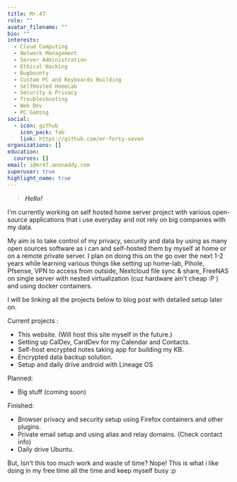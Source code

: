 ```yaml
---
title: Mr.47
role: ""
avatar_filename: ""
bio: ""
interests:
  - Cloud Computing
  - Network Management
  - Server Administration
  - Ethical Hacking
  - Bugbounty
  - Custom PC and Keyboards Building
  - SelfHosted HomeLab
  - Security & Privacy
  - Troubleshooting
  - Web Dev
  - PC Gaming
social:
  - icon: github
    icon_pack: fab
    link: https://github.com/mr-forty-seven
organizations: []
education:
  courses: []
email: i@mr47.anonaddy.com
superuser: true
highlight_name: true
---
```

> ***Hello!***

I'm currently working on self hosted home server project with various open-source applications that i use everyday and not rely on big companies with my data.

My aim is to take control of my privacy, security and data by using as many open sources software as i can and self-hosted them by myself at home or on a remote private server. I plan on doing this on the go over the next 1-2 years while learning various things like setting up home-lab, Pihole, Pfsense, VPN to access from outside, Nextcloud file sync & share, FreeNAS on single server with nested virtualization (cuz hardware ain't cheap :P ) and using docker containers.

I will be linking all the projects below to blog post with detailed setup later on.

Current projects :

* This website. (Will host this site myself in the future.)
* Setting up CalDev, CardDev for my Calendar and Contacts.
* Self-host encrypted notes taking app for building my KB.
* Encrypted data backup solution.
* Setup and daily drive android with Lineage OS

Planned:

* Big stuff (coming soon)

Finished:

* Browser privacy and security setup using Firefox containers and other plugins.
* Private email setup and using alias and relay domains. (Check contact info)
* Daily drive Ubuntu.

But, Isn't this too much work and waste of time? Nope! This is what i like doing in my free time all the time and keep myself busy :p